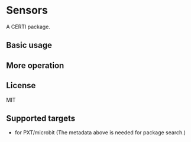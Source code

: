 # Sensors

A CERTI package.

## Basic usage

## More operation

## License

MIT

## Supported targets

* for PXT/microbit
(The metadata above is needed for package search.)

